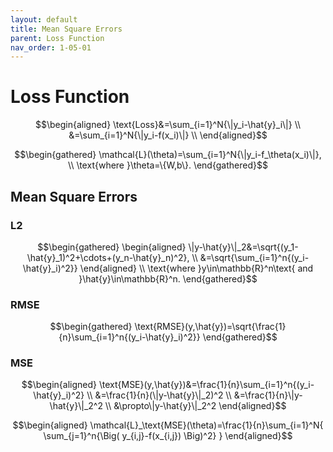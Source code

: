 ```yaml
---
layout: default
title: Mean Square Errors
parent: Loss Function
nav_order: 1-05-01
---
```


# Loss Function

$$\begin{aligned}
\text{Loss}&=\sum_{i=1}^N{\|y_i-\hat{y}_i\|} \\
&=\sum_{i=1}^N{\|y_i-f(x_i)\|} \\
\end{aligned}$$

$$\begin{gathered}
\mathcal{L}(\theta)=\sum_{i=1}^N{\|y_i-f_\theta(x_i)\|}, \\
\text{where }\theta=\{W,b\}.
\end{gathered}$$

## Mean Square Errors

### L2

$$\begin{gathered}
\begin{aligned}
\|y-\hat{y}\|_2&=\sqrt{(y_1-\hat{y}_1)^2+\cdots+(y_n-\hat{y}_n)^2}, \\
&=\sqrt{\sum_{i=1}^n{(y_i-\hat{y}_i)^2}}
\end{aligned} \\
\text{where }y\in\mathbb{R}^n\text{ and }\hat{y}\in\mathbb{R}^n.
\end{gathered}$$

### RMSE

$$\begin{gathered}
\text{RMSE}(y,\hat{y})=\sqrt{\frac{1}{n}\sum_{i=1}^n{(y_i-\hat{y}_i)^2}}
\end{gathered}$$

### MSE

$$\begin{aligned}
\text{MSE}(y,\hat{y})&=\frac{1}{n}\sum_{i=1}^n{(y_i-\hat{y}_i)^2} \\
&=\frac{1}{n}(\|y-\hat{y}\|_2)^2 \\
&=\frac{1}{n}\|y-\hat{y}\|_2^2 \\
&\propto\|y-\hat{y}\|_2^2
\end{aligned}$$

$$\begin{aligned}
\mathcal{L}_\text{MSE}(\theta)=\frac{1}{n}\sum_{i=1}^N{
    \sum_{j=1}^n{\Big(
            y_{i,j}-f(x_{i,j})
    \Big)^2}
}
\end{aligned}$$
